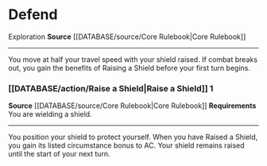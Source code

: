 ﻿---
id: '512'
name: Defend
rarity: Common
source: '[[DATABASE/source/Core Rulebook|Core Rulebook]]'
trait:
- '[[DATABASE/trait/Exploration|Exploration]]'
type: Action

---
# Defend

<span class="item-trait">Exploration</span>
**Source** [[DATABASE/source/Core Rulebook|Core Rulebook]]

---
You move at half your travel speed with your shield raised. If combat breaks out, you gain the benefits of Raising a Shield before your first turn begins.

### [[DATABASE/action/Raise a Shield|Raise a Shield]] <span class="action-icon">1</span>

**Source** [[DATABASE/source/Core Rulebook|Core Rulebook]] 
**Requirements** You are wielding a shield.

---
You position your shield to protect yourself. When you have Raised a Shield, you gain its listed circumstance bonus to AC. Your shield remains raised until the start of your next turn.